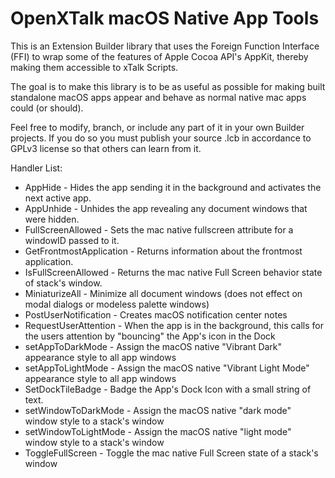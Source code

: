 # OpenXTalk macOS Native App Tools

This is an Extension Builder library that uses the
Foreign Function Interface (FFI) to wrap some of the features
of Apple Cocoa API's AppKit, thereby making them accessible to 
xTalk Scripts.

The goal is to make this library is to be as useful as possible 
for making built standalone macOS apps appear and behave as 
normal native mac apps could (or should).

Feel free to modify, branch, or include any part of it in your
own Builder projects. If you do so you must publish your source .lcb
in accordance to GPLv3 license so that others can learn from it.

Handler List:
- AppHide -	Hides the app sending it in the background and activates the next active app.	
- AppUnhide -	Unhides the app revealing any document windows that were hidden.	
- FullScreenAllowed	- Sets the mac native fullscreen attribute for a windowID passed to it.	
- GetFrontmostApplication	- Returns information about the frontmost application.
- IsFullScreenAllowed -	Returns the mac native Full Screen behavior state of stack's window.
- MiniaturizeAll - Minimize all document windows (does not effect on modal dialogs or modeless palette windows)
- PostUserNotification - Creates macOS notification center notes
- RequestUserAttention - When the app is in the background, this calls for the users attention by "bouncing" the App's icon in the Dock
- setAppToDarkMode - Assign the macOS native "Vibrant Dark" appearance style to all app windows
- setAppToLightMode - Assign the macOS native "Vibrant Light Mode" appearance style to all app windows
- SetDockTileBadge - Badge the App's Dock Icon with a small string of text.
- setWindowToDarkMode - Assign the macOS native "dark mode" window style to a stack's window
- setWindowToLightMode - Assign the macOS native "light mode" window style to a stack's window
- ToggleFullScreen - Toggle the mac native Full Screen state of a stack's window

